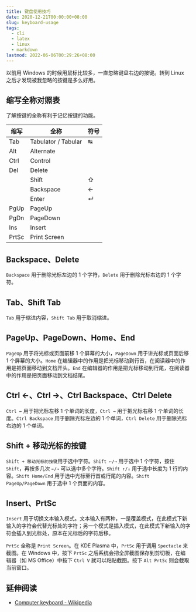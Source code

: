 ```yaml
---
title: 键盘使用技巧
date: 2020-12-21T00:00:00+08:00
slug: keyboard-usage
tags:
  - cli
  - latex
  - linux
  - markdown
lastmod: 2022-06-06T00:29:26+08:00
---
```


以前用 Windows 的时候用鼠标比较多，一直忽略键盘右边的按键。转到 Linux 之后才发现被我忽略的按键是多么好用。

## 缩写全称对照表

了解按键的全称有利于记忆按键的功能。

| 缩写  | 全称                | 符号 |
| ----- | ------------------- | ---- |
| Tab   | Tabulator / Tabular | ↹    |
| Alt   | Alternate           |      |
| Ctrl  | Control             |      |
| Del   | Delete              |      |
|       | Shift               | ⇧    |
|       | Backspace           | ←    |
|       | Enter               | ↵    |
| PgUp  | PageUp              |      |
| PgDn  | PageDown            |      |
| Ins   | Insert              |      |
| PrtSc | Print Screen        |      |

## Backspace、Delete

`Backspace` 用于删除光标左边的 1 个字符，`Delete` 用于删除光标右边的 1 个字符。

## Tab、Shift Tab

`Tab` 用于缩进内容，`Shift Tab` 用于取消缩进。

## PageUp、PageDown、Home、End

`PageUp` 用于将光标或页面前移 1 个屏幕的大小，`PageDown` 用于讲光标或页面后移 1 个屏幕的大小。`Home` 在编辑器中的作用是把光标移动到行首，在阅读器中的作用是把页面移动到文档开头。`End` 在编辑器的作用是把光标移动到行尾，在阅读器中的作用是把页面移动到文档结尾。

## Ctrl ←、Ctrl →、Ctrl Backspace、Ctrl Delete

`Ctrl ←` 用于把光标左移 1 个单词的长度，`Ctrl →` 用于把光标右移 1 个单词的长度。`Ctrl Backspace` 用于删除光标左边的 1 个单词，`Ctrl Delete` 用于删除光标右边的 1 个单词。

## Shift + 移动光标的按键

`Shift + 移动光标的按键`用于选中字符。`Shift ←/→` 用于选中 1 个字符，按住 `Shift`，再按多几次 `←/→` 可以选中多个字符。`Shift ↑/↓` 用于选中长度为 1 行的内容。`Shift Home/End` 用于选中光标至行首或行尾的内容。`Shift PageUp/PageDown` 用于选中 1 个页面的内容。

## Insert、PrtSc

`Insert` 用于切换文本输入模式。文本输入有两种，一是覆盖模式，在此模式下新输入的字符会代替光标处的字符；另一个模式是插入模式，在此模式下新输入的字符会插入到光标处，原本在光标后的字符后移。

`PrtSc` 全称是 `Print Screen`。在 KDE Plasma 中，`PrtSc` 用于调用 `Spectacle` 来截图。在 Windows 中，按下 `PrtSc` 之后系统会把全屏截图保存到剪切板，在编辑器（如 MS Office）中按下 `Ctrl V` 就可以粘贴截图。按下 `Alt PrtSc` 则会截取当前窗口。

## 延伸阅读

- [Computer keyboard - Wikipedia](https://en.wikipedia.org/wiki/Computer_keyboard)
